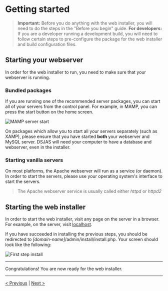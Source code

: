 # Getting started

> **Important:** Before you do anything with the web installer, you will need to do the steps in the "Before you begin" guide.
> **For developers:** If you are a developer running a development build, you will need to follow certain steps to pre-configure the package for the web installer and build configuration files.

## Starting your webserver

In order for the web installer to run, you need to make sure that your webserver is running.

### Bundled packages

If you are running one of the recommended server packages, you can start all of your servers from the control panel. For example, in MAMP, you can press the start button on the home screen.

![MAMP server start](https://i.imgur.com/KBfuKzE.png "Starting servers in MAMP")

On packages which allow you to start all your servers separately (such as XAMP), please ensure that you have started **both** your webserver and MySQL server. DSJAS will need your computer to have a database and webserver, even in the installer.

### Starting vanilla servers

On most platforms, the Apache webserver will run as a service (or daemon). In order to start the servers, please use your operating system's interface to start the servers.

> The Apache webserver service is usually called either *httpd* or *httpd2*

## Starting the web installer

In order to start the web installer, visit any page on the server in a browser. For example, on the server, visit [localhost](http://localhost).

If you have succeeded in installing the previous steps, you should be redirected to *[domain-name]*/admin/install/install.php. Your screen should look like the following:

![First step install](https://i.imgur.com/g3jHck2.png "Example web installer entry point")

---

Congratulations! You are now ready for the web installer.

---

[< Previous](https://github.com/DSJAS/DSJAS/blob/master/docs/install/Before%20you%20begin.md)  |  [Next >](https://github.com/DSJAS/DSJAS/blob/master/docs/install/Verifying%20ownership.md)
